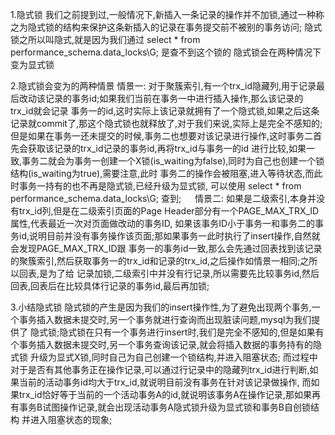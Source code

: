 1.隐式锁
    我们之前提到过,一般情况下,新插入一条记录的操作并不加锁,通过一种称之为隐式锁的结构来保护这条新插入的记录在事务提交前不被别的事务访问;
    隐式锁之所以叫隐式,就是因为我们通过 select * from performance_schema.data_locks\G; 是查不到这个锁的
    隐式锁会在两种情况下变为显式锁

2.隐式锁会变为的两种情景
    情景一:
      对于聚簇索引,有一个trx_id隐藏列,用于记录最后改动该记录的事务id;如果我们当前在事务一中进行插入操作,那么该记录的trx_id就会记录
    事务一的id,这时实际上该记录就拥有了一个隐式锁,如果之后这条记录就commit了,那这个隐式锁也就释放了,对于我们来说,实际上是完全不感知的;
    但是如果在事务一还未提交的时候,事务二也想要对该记录进行操作,这时事务二首先会获取该记录的trx_id记录的事务id,再将trx_id与事务一的id
    进行比较,如果一致,事务二就会为事务一创建一个X锁(is_waiting为false),同时为自己也创建一个锁结构(is_waiting为true),需要注意,此时
    事务二的操作会被阻塞,进入等待状态,而此时事务一持有的也不再是隐式锁,已经升级为显式锁,
    可以使用 select * from performance_schema.data_locks\G; 查到;
    　
    情景二:
      如果是二级索引,本身并没有trx_id列,但是在二级索引页面的Page Header部分有一个PAGE_MAX_TRX_ID属性,代表最近一次对页面做改动的事务ID,
    如果该事务ID小于事务一和事务二的事务id,说明目前并没有事务操作该页面;那如果事务一此时执行了insert操作,自然就会发现PAGE_MAX_TRX_ID跟
    事务一的事务id一致,那么会先通过回表找到该记录的聚簇索引,然后获取事务一的trx_id和记录的trx_id,之后操作如情景一相同;之所以回表,是为了给
    记录加锁,二级索引中并没有行记录,所以需要先比较事务id,然后回表,回表后在比较具体行记录的事务id,最后再加锁;

3.小结隐式锁
    隐式锁的产生是因为我们的insert操作性,为了避免出现两个事务,一个事务插入数据未提交时,另一个事务就进行查询而出现脏读问题,mysql为我们提供了
  隐式锁;隐式锁在只有一个事务进行insert时,我们是完全不感知的,但是如果有个事务插入数据未提交时,另一个事务查询该记录,就会将插入数据的事务持有的隐式锁
  升级为显式X锁,同时自己为自己创建一个锁结构,并进入阻塞状态;
    而过程中对于是否有其他事务正在操作记录,可以通过行记录中的隐藏列trx_id进行判断,如果当前的活动事务id均大于trx_id,就说明目前没有事务在针对该记录做操作,
  而如果trx_id恰好等于当前的一个活动事务A的id,就说明该事务A在操作记录,那如果再有事务B试图操作记录,就会出现活动事务A隐式锁升级为显式锁和事务B自创锁结构
  并进入阻塞状态的现象;
    
    